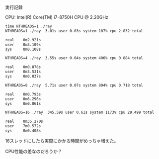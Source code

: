 実行記録

CPU: Intel(R) Core(TM) i7-8750H CPU @ 2.20GHz

```markdown 
time NTHREADS=1 ./ray
NTHREADS=1 ./ray  3.01s user 0.03s system 107% cpu 2.832 total

real    0m2.921s
user    0m3.109s
sys     0m0.108s
```

``` markdown
NTHREADS=4 ./ray  3.55s user 0.04s system 406% cpu 0.884 total

real    0m0.878s
user    0m3.531s
sys     0m0.037s
```

``` markdown 
NTHREADS=8 ./ray  5.71s user 0.07s system 804% cpu 0.718 total

real    0m0.793s
user    0m6.296s
sys     0m0.061s
```

``` markdown
NTHREADS=16 ./ray  345.59s user 0.61s system 1173% cpu 29.499 total

real    0m35.270s
user    7m0.572s
sys     0m0.408s
```

16スレッドにしたら実際にかかる時間がめっちゃ増えた。

CPU性能の差なのだろうか？

